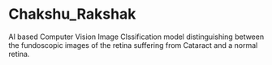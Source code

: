 # Chakshu_Rakshak
 AI based Computer Vision Image Clssification model distinguishing between the fundoscopic images of the retina suffering from Cataract and a normal retina.
